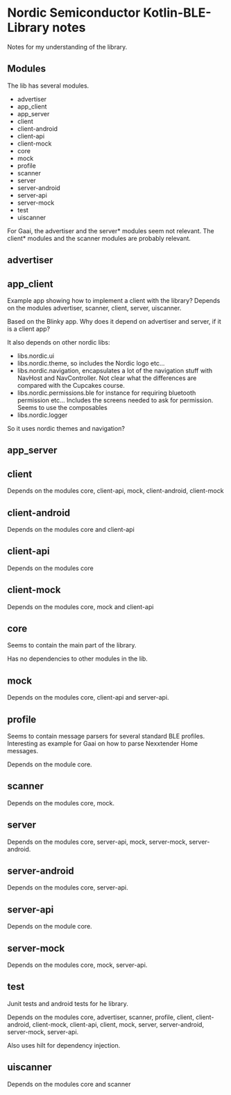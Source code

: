 # Nordic Semiconductor Kotlin-BLE-Library notes

Notes for my understanding of the library.

## Modules

The lib has several modules.

- advertiser
- app_client
- app_server
- client
- client-android
- client-api
- client-mock
- core
- mock
- profile
- scanner
- server
- server-android
- server-api
- server-mock
- test
- uiscanner

For Gaai, the advertiser and the server* modules seem not relevant.
The client* modules and the scanner modules are probably relevant.

## advertiser

## app_client

Example app showing how to implement a client with the library?
Depends on the modules advertiser, scanner, client, server, uiscanner.

Based on the Blinky app.
Why does it depend on advertiser and server, if it is a client app?

It also depends on other nordic libs:

- libs.nordic.ui
- libs.nordic.theme, so includes the Nordic logo etc...
- libs.nordic.navigation, encapsulates a lot of the navigation stuff with NavHost and NavController.
  Not clear what the differences are compared with the Cupcakes course.
- libs.nordic.permissions.ble for instance for requiring bluetooth permission etc...
  Includes the screens needed to ask for permission.
  Seems to use the composables
- libs.nordic.logger

So it uses nordic themes and navigation?

## app_server

## client

Depends on the modules core, client-api, mock, client-android, client-mock

## client-android

Depends on the modules core and client-api

## client-api

Depends on the modules core

## client-mock

Depends on the modules core, mock and client-api

## core

Seems to contain the main part of the library.

Has no dependencies to other modules in the lib.

## mock

Depends on the modules core, client-api and server-api.

## profile

Seems to contain message parsers for several standard BLE profiles.
Interesting as example for Gaai on how to parse Nexxtender Home messages.

Depends on the module core.

## scanner

Depends on the modules core, mock.

## server

Depends on the modules core, server-api, mock, server-mock, server-android.

## server-android

Depends on the modules core, server-api.

## server-api

Depends on the module core.

## server-mock

Depends on the modules core, mock, server-api.

## test

Junit tests and android tests for he library.

Depends on the modules core, advertiser, scanner, profile, client, client-android, client-mock, client-api, client,
mock, server, server-android, server-mock, server-api.

Also uses hilt for dependency injection.

## uiscanner

Depends on the modules core and scanner